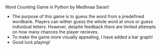 Word Counting Game in Python by Medhnaa Saran!
- The purpose of this game is to guess the word from a predefined wordbank. Players can wither guess the whole word at once or guess individual letters. However, despite feedback there are limited attempts on how many chances the player recieves.
- To make the game more visually appealing, I have added a bar graph!
- Good luck playing!
